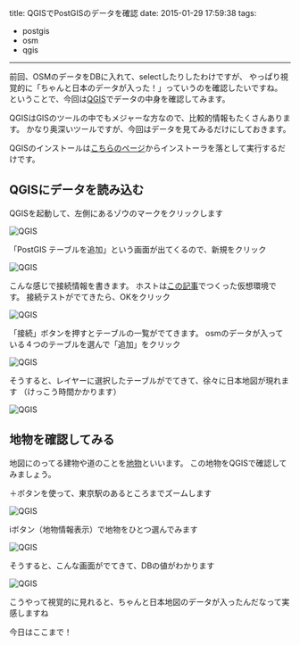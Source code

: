 title: QGISでPostGISのデータを確認
date: 2015-01-29 17:59:38
tags: 
- postgis
- osm
- qgis
---


前回、OSMのデータをDBに入れて、selectしたりしたわけですが、
やっぱり視覚的に「ちゃんと日本のデータが入った！」っていうのを確認したいですね。
ということで、今回は[QGIS](http://ja.wikipedia.org/wiki/QGIS)でデータの中身を確認してみます。
<!-- more -->
QGISはGISのツールの中でもメジャーな方なので、比較的情報もたくさんあります。
かなり奥深いツールですが、今回はデータを見てみるだけにしておきます。

QGISのインストールは[こちらのページ](http://www.qgis.org/ja/site/forusers/download.html)からインストーラを落として実行するだけです。

## QGISにデータを読み込む

QGISを起動して、左側にあるゾウのマークをクリックします

![QGIS](QGIS_01.png)

「PostGIS テーブルを追加」という画面が出てくるので、新規をクリック

![QGIS](QGIS_02.png)

こんな感じで接続情報を書きます。
ホストは[この記事](http://jurishimizu.github.io/2014/12/29/postgis-install-1/)でつくった仮想環境です。
接続テストがでてきたら、OKをクリック

![QGIS](QGIS_03.png)

「接続」ボタンを押すとテーブルの一覧がでてきます。
osmのデータが入っている４つのテーブルを選んで「追加」をクリック

![QGIS](QGIS_04.png)

そうすると、レイヤーに選択したテーブルがでてきて、徐々に日本地図が現れます
（けっこう時間かかります）

![QGIS](QGIS_05.png)

## 地物を確認してみる

地図にのってる建物や道のことを[地物](http://wiki.openstreetmap.org/wiki/JA:%E5%9C%B0%E7%89%A9)といいます。
この地物をQGISで確認してみましょう。

＋ボタンを使って、東京駅のあるところまでズームします

![QGIS](QGIS_06.png)

iボタン（地物情報表示）で地物をひとつ選んでみます

![QGIS](QGIS_07.png)

そうすると、こんな画面がでてきて、DBの値がわかります

![QGIS](QGIS_08.png)

こうやって視覚的に見れると、ちゃんと日本地図のデータが入ったんだなって実感しますね

今日はここまで！





